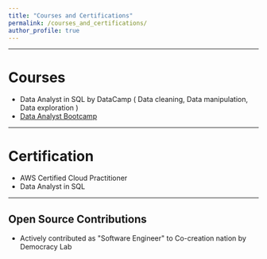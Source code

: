 ```yaml
---
title: "Courses and Certifications"
permalink: /courses_and_certifications/
author_profile: true
---
```


***

# Courses 

 - Data Analyst in SQL by DataCamp ( Data cleaning, Data manipulation, Data exploration ) 
 - [Data Analyst Bootcamp](https://www.youtube.com/redirect?event=video_description&redir_token=QUFFLUhqa0YwWEdWZEpscTd2djVaeUFheTJrTVIycjZSUXxBQ3Jtc0ttc3IxYVAwQzZuQUNxNThaUmdjdmdUMUlYX3FDQzFBMmg0Z3ZTdGxWZS11N0R1bU5EVXdFWW5mUTEtV1hGbnQ3VTVDRkVhQUE4OVNGWEE0djIxVG5NdHZGX0NYR3YyOV9EeDFURGJoMzZZaGVJY25vOA&q=https%3A%2F%2Fbit.ly%2F3HHqwcr&v=rGx1QNdYzvs) 

***

# Certification 
 - AWS Certified Cloud Practitioner
 - Data Analyst in SQL
 

***


## Open Source Contributions 
 - Actively contributed as "Software Engineer" to Co-creation nation by Democracy Lab

